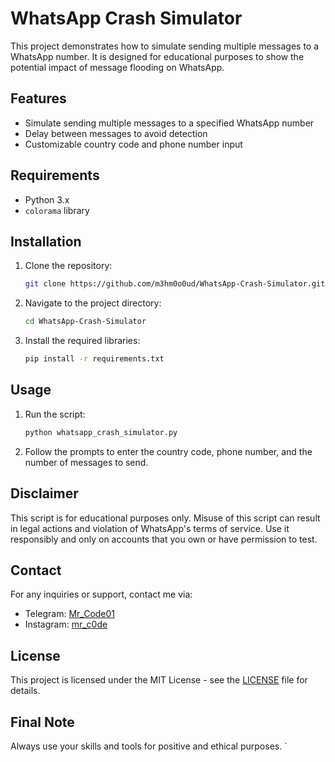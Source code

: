 # WhatsApp Crash Simulator

This project demonstrates how to simulate sending multiple messages to a WhatsApp number. It is designed for educational purposes to show the potential impact of message flooding on WhatsApp.

## Features

- Simulate sending multiple messages to a specified WhatsApp number
- Delay between messages to avoid detection
- Customizable country code and phone number input

## Requirements

- Python 3.x
- `colorama` library

## Installation

1. Clone the repository:
   ```bash
   git clone https://github.com/m3hm0o0ud/WhatsApp-Crash-Simulator.git
   ```
2. Navigate to the project directory:
   ```bash
   cd WhatsApp-Crash-Simulator
   ```
3. Install the required libraries:
   ```bash
   pip install -r requirements.txt
   ```

## Usage

1. Run the script:
   ```bash
   python whatsapp_crash_simulator.py
   ```
2. Follow the prompts to enter the country code, phone number, and the number of messages to send.

## Disclaimer

This script is for educational purposes only. Misuse of this script can result in legal actions and violation of WhatsApp's terms of service. Use it responsibly and only on accounts that you own or have permission to test.

## Contact

For any inquiries or support, contact me via:
- Telegram: [Mr_Code01](https://t.me/Mr_Code01)
- Instagram: [mr_c0de](https://www.instagram.com/mr_c0de?igsh=b29rZ3M4M2Y5NzV0)

## License

This project is licensed under the MIT License - see the [LICENSE](LICENSE) file for details.

## Final Note

Always use your skills and tools for positive and ethical purposes.
`